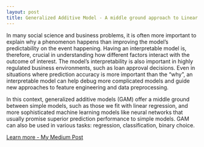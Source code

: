 ```yaml
---
layout: post
title: Generalized Additive Model - A middle ground approach to Linear Regression and Depp Neural Network
---
```


In many social science and business problems, it is often more important to explain why a phenomenon happens than improving the model’s predictability on the event happening. Having an interpretable model is, therefore, crucial in understanding how different factors interact with the outcome of interest. The model’s interpretability is also important in highly regulated business environments, such as loan approval decisions. Even in situations where prediction accuracy is more important than the “why”, an interpretable model can help debug more complicated models and guide new approaches to feature engineering and data preprocessing.

In this context, generalized additive models (GAM) offer a middle ground between simple models, such as those we fit with linear regression, and more sophisticated machine learning models like neural networks that usually promise superior prediction performance to simple models. GAM can also be used in various tasks: regression, classification, binary choice.

<a href= "https://towardsdatascience.com/gam-a-flexible-modeling-approach-that-preserves-interpretability-a68a4f235b6e" class="button">Learn more - My Medium Post</a> 

